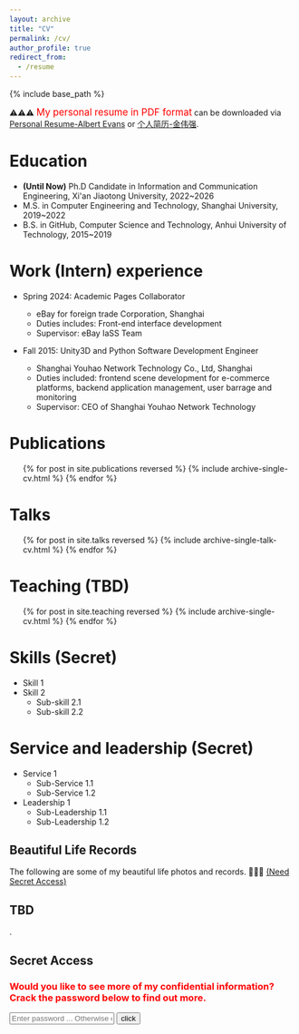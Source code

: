 ```yaml
---
layout: archive
title: "CV"
permalink: /cv/
author_profile: true
redirect_from:
  - /resume
---
```


{% include base_path %}

⚠️⚠️⚠️ <span style="color: red; font-size: larger;">My personal resume in PDF format</span> can be downloaded via [Personal Resume-Albert Evans](https://raw.githubusercontent.com/albert-jin/albert-jin.github.io/master/files/Weiqiang%20Jin%20Resume.pdf) or [个人简历-金伟强](https://raw.githubusercontent.com/albert-jin/albert-jin.github.io/master/files/金伟强%20简历.pdf).

Education
======
* **(Until Now)** Ph.D Candidate in Information and Communication Engineering, Xi'an Jiaotong University, 2022~2026
* M.S. in Computer Engineering and Technology, Shanghai University, 2019~2022
* B.S. in GitHub, Computer Science and Technology, Anhui University of Technology, 2015~2019

Work (Intern) experience
======
* Spring 2024: Academic Pages Collaborator
  * eBay for foreign trade Corporation, Shanghai
  * Duties includes: Front-end interface development
  * Supervisor: eBay IaSS Team

* Fall 2015: Unity3D and Python Software Development Engineer
  * Shanghai Youhao Network Technology Co., Ltd, Shanghai
  * Duties included: frontend scene development for e-commerce platforms, backend application management, user barrage and monitoring
  * Supervisor: CEO of Shanghai Youhao Network Technology

Publications
======
  <ul>{% for post in site.publications reversed %}
    {% include archive-single-cv.html %}
  {% endfor %}</ul>
  
Talks
======
  <ul>{% for post in site.talks reversed %}
    {% include archive-single-talk-cv.html  %}
  {% endfor %}</ul>
  
Teaching (TBD)
======
  <ul>{% for post in site.teaching reversed %}
    {% include archive-single-cv.html %}
  {% endfor %}</ul>

Skills (Secret)
======
* Skill 1
* Skill 2
  * Sub-skill 2.1
  * Sub-skill 2.2
  
Service and leadership (Secret)
======
* Service 1
  * Sub-Service 1.1
  * Sub-Service 1.2
* Leadership 1
  * Sub-Leadership 1.1
  * Sub-Leadership 1.2

Beautiful Life Records
------
The following are some of my beautiful life photos and records. 🙊🙊🙊 <a href="#secret-access-enter">(Need Secret Access)</a>

<div class="SecretContainer" style="display: none;">
    <img src="/images/secrets/lifephotos/eating.jpg" alt="beauty life image show 1.">
    <br/>
    <br/>
    <img src="/images/secrets/lifephotos/drinking.jpg" alt="beauty life image show 2.">
    <br/>
    <br/>
    <img src="/images/secrets/lifephotos/toilet.jpg" alt="beauty life image show 3.">
    <br/>
    <br/>
    <img src="/images/secrets/lifephotos/WryMouth.jpg" alt="beauty life image show 4.">
    <br/>
    <br/>
    <img src="/images/secrets/lifephotos/slim.jpg" alt="beauty life image show 5.">
</div>

TBD
------
.

Secret Access
------
<h3 id="secret-access-enter" style="color: red;">Would you like to see more of my confidential information? Crack the password below to find out more.</h3>
<input type="password" id="password" placeholder="Enter password ... Otherwise contact me via email: weiqiangjin@stu.xjtu.edu.cn">
<button onclick="checkPassword()">click</button>

<script>
    function checkPassword() {
        var passwordInput = document.getElementById("password").value;
        var inputAsNumber = parseInt(passwordInput);
        var currentTimeInMinutes = new Date().getMinutes();
        var correctPassword = currentTimeInMinutes; // 密码就是当前时间分钟指针的指向的数字.
        if (!isNaN(inputAsNumber) && inputAsNumber >= 1 && inputAsNumber <= 59 && inputAsNumber === correctPassword) {
            var secretelements = document.getElementsByClassName("SecretContainer");
            alert("😄😄😄 Access Success.");
            for (var i = 0; i < secretelements.length; i++) {
            secretelements[i].style.display = "block"; 
            }
        } else {
            alert("😖😖😖 Error password, please contact me via email: weiqiangjin@stu.xjtu.edu.cn");
        }
    }
</script>